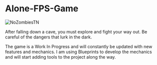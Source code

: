 # Alone-FPS-Game

![NoZombiesTN](https://github.com/albertgs09/Alone-FPS-Game/assets/65637580/029ab6eb-4862-439b-b585-36693b0dcf40)

 
After falling down a cave, you must explore and fight your way out.  Be careful of the dangers that lurk in the dark.

The game is a Work In Progress and will constantly be updated with new features and mechanics. I am using Blueprints to develop the mechanics and will start adding tools to the project along the way.
